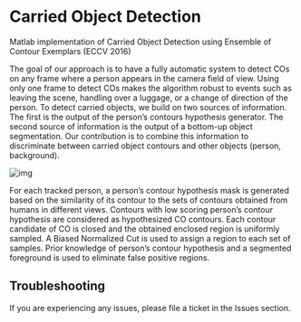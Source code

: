 # Carried Object Detection 

Matlab implementation of Carried Object Detection using Ensemble of Contour Exemplars (ECCV 2016)

The goal of our approach is to have a fully automatic system to detect COs on any frame where a person appears in the camera field of view. Using only one frame to detect COs makes the algorithm robust to events such as leaving the scene, handling over a luggage, or a change of direction of the person. To detect carried objects, we build on two sources of information. The first is the output of the person’s contours hypothesis generator. The second source of information is the output of a bottom-up object segmentation. Our contribution is to combine this information to discriminate between carried object contours and other objects (person, background).

![img](https://drive.google.com/file/d/1HKJjvT6aJ1WCCE4iDxQw5CAKnltuU9mL/view)

For each tracked person, a person’s contour hypothesis mask is generated based on the similarity of its contour to the sets of contours obtained from humans in different views. Contours with low scoring person’s contour hypothesis are considered as hypothesized CO contours. Each contour candidate of CO is 
closed and the obtained enclosed region is uniformly sampled. A Biased Normalized Cut is used to assign a region to each set of samples. Prior knowledge of person’s contour hypothesis and a segmented foreground is used to eliminate false positive regions.
## Troubleshooting

If you are experiencing any issues, please file a ticket in the Issues section.
